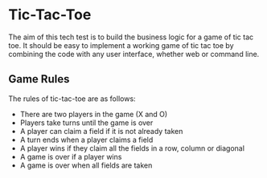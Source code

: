 # Tic-Tac-Toe

The aim of this tech test is to build the business logic for a game of tic tac toe. It should be easy to implement a working game of  tic tac toe by combining the code with any user interface, whether web or command line.

## Game Rules

The rules of tic-tac-toe are as follows:

- There are two players in the game (X and O)
- Players take turns until the game is over
- A player can claim a field if it is not already taken
- A turn ends when a player claims a field
- A player wins if they claim all the fields in a row, column or diagonal
- A game is over if a player wins
- A game is over when all fields are taken
